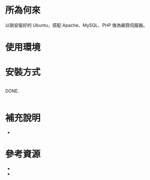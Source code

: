 所為何來
=

以剛安裝好的 Ubuntu，搭配 Apache、MySQL、PHP 做為網頁伺服器。

使用環境
=


安裝方式
=
```bash
```
DONE.
<br>
<br>

補充說明
=
* 

參考資源
=
* [](http://)
* [](http://)
